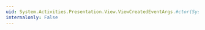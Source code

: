 ```yaml
---
uid: System.Activities.Presentation.View.ViewCreatedEventArgs.#ctor(System.Activities.Presentation.WorkflowViewElement)
internalonly: False
---
```


